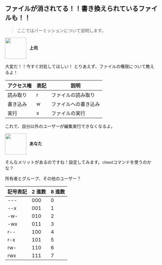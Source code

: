 ## ファイルが消されてる！！書き換えられているファイルも！！

> ここではパーミッションについて説明します。

**<img style="vertical-align: middle; margin-right: 10px;" width="70px" src="https://2.bp.blogspot.com/-5IJtiKXpDeY/UWvSxKcoX9I/AAAAAAAAQdA/ijapKp-yVHA/s1600/ojisan2.png" />上司**

大変だ！！今すぐ対処してほしい！
とりあえず、ファイルの権限について教えるよ！

| アクセス権 | 表記 | 説明                 |
| ---------- | ---- | -------------------- |
| 読み取り   | r 　 | ファイルの読み取り   |
| 書き込み   | w 　 | ファイルへの書き込み |
| 実行       | x 　 | ファイルの実行       |

これで、自分以外のユーザーが編集実行できなくなるよ。

**<img style="vertical-align: middle; margin-right: 10px;" width="70px" src="https://2.bp.blogspot.com/-wTnACm8RQWE/WKFjAjOt3BI/AAAAAAABBsE/kEpLST61swU6wKLd2vnbI7ixVGMx3562gCLcB/s800/face_smile_woman3.png" />あなた**

そんなメリットがあるのですね！設定してみます。`chmod`コマンドを使うのかな？

所有者とグループ、その他のユーザー？

| 記号表記 | 2 進数 | 8 進数 |
| -------- | ------ | ------ |
| ---      | 000    | 0      |
| --x      | 001    | 1      |
| -w-      | 010    | 2      |
| -wx      | 011    | 3      |
| r--      | 100    | 4      |
| r-x      | 101    | 5      |
| rw-      | 110    | 6      |
| rwx      | 111    | 7      |
